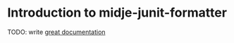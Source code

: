 # Introduction to midje-junit-formatter

TODO: write [great documentation](http://jacobian.org/writing/great-documentation/what-to-write/)
